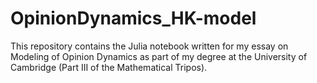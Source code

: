 # OpinionDynamics_HK-model
This repository contains the Julia notebook written for my essay on Modeling of Opinion Dynamics as part of my degree at the University of Cambridge (Part III of the Mathematical Tripos).

